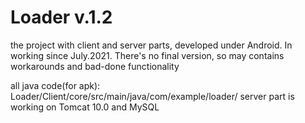 # Loader v.1.2
the project with client and server parts, developed under Android. In working since July.2021.
There's no final version, so may contains workarounds and bad-done functionality

all java code(for apk): Loader/Client/core/src/main/java/com/example/loader/
server part is working on Tomcat 10.0 and MySQL
